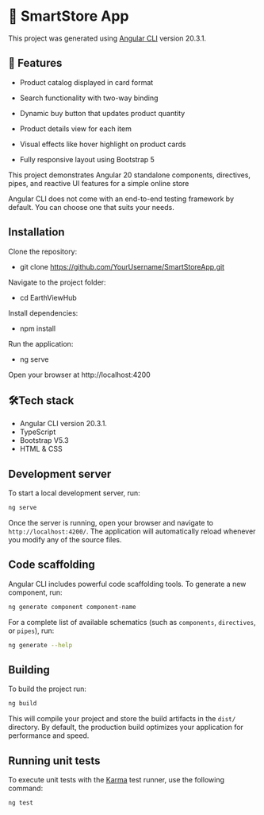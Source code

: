 # 🛒 SmartStore App

This project was generated using [Angular CLI](https://github.com/angular/angular-cli) version 20.3.1.

## 🚀 Features

- Product catalog displayed in card format

- Search functionality with two-way binding

- Dynamic buy button that updates product quantity

- Product details view for each item

- Visual effects like hover highlight on product cards

- Fully responsive layout using Bootstrap 5

This project demonstrates Angular 20 standalone components, directives, pipes, and reactive UI features for a simple online store

Angular CLI does not come with an end-to-end testing framework by default. You can choose one that suits your needs.

## Installation

Clone the repository:

- git clone https://github.com/YourUsername/SmartStoreApp.git

 Navigate to the project folder:

- cd EarthViewHub


Install dependencies:

- npm install


 Run the application:

- ng serve

Open your browser at http://localhost:4200

## 🛠️Tech stack

- Angular CLI version 20.3.1.
- TypeScript
- Bootstrap V5.3
- HTML & CSS

## Development server

To start a local development server, run:

```bash
ng serve
```

Once the server is running, open your browser and navigate to `http://localhost:4200/`. The application will automatically reload whenever you modify any of the source files.

## Code scaffolding

Angular CLI includes powerful code scaffolding tools. To generate a new component, run:

```bash
ng generate component component-name
```

For a complete list of available schematics (such as `components`, `directives`, or `pipes`), run:

```bash
ng generate --help
```

## Building

To build the project run:

```bash
ng build
```

This will compile your project and store the build artifacts in the `dist/` directory. By default, the production build optimizes your application for performance and speed.

## Running unit tests

To execute unit tests with the [Karma](https://karma-runner.github.io) test runner, use the following command:

```bash
ng test
```


